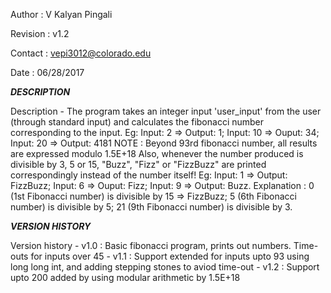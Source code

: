 Author   : V Kalyan Pingali

Revision : v1.2

Contact  : vepi3012@colorado.edu

Date     : 06/28/2017

*****************************************DESCRIPTION*****************************************

Description - The program takes an integer input 'user_input' from the user (through standard input) and calculates the fibonacci number corresponding to the input. Eg: Input: 2 => Output: 1; Input: 10 => Ouput: 34; Input: 20 => Output: 4181
NOTE : Beyond 93rd fibonacci number, all results are expressed modulo 1.5E+18
Also, whenever the number produced is divisible by 3, 5 or 15, "Buzz", "Fizz" or "FizzBuzz" are printed correspondingly instead of the number itself! Eg: Input: 1 => Output: FizzBuzz; Input: 6 => Ouput: Fizz; Input: 9 => Output: Buzz.
Explanation : 0 (1st Fibonacci number) is divisible by 15 => FizzBuzz; 5 (6th Fibonacci number) is divisible by 5; 21 (9th Fibonacci number) is divisible by 3.

*****************************************VERSION HISTORY*****************************************

Version history - v1.0 : Basic fibonacci program, prints out numbers. Time-outs for inputs over 45
                - v1.1 : Support extended for inputs upto 93 using long long int, and adding stepping stones to aviod time-out
                - v1.2 : Support upto 200 added by using modular arithmetic by 1.5E+18
